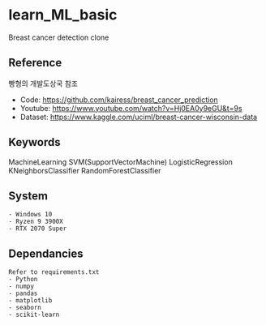 # learn_ML_basic

Breast cancer detection clone

## Reference

빵형의 개발도상국 참조

- Code: https://github.com/kairess/breast_cancer_prediction
- Youtube: https://www.youtube.com/watch?v=Hj0EA0y9eGU&t=9s
- Dataset: https://www.kaggle.com/uciml/breast-cancer-wisconsin-data

## Keywords

MachineLearning
SVM(SupportVectorMachine)
LogisticRegression
KNeighborsClassifier
RandomForestClassifier

## System

    - Windows 10
    - Ryzen 9 3900X
    - RTX 2070 Super

## Dependancies

    Refer to requirements.txt
    - Python
    - numpy
    - pandas
    - matplotlib
    - seaborn
    - scikit-learn
